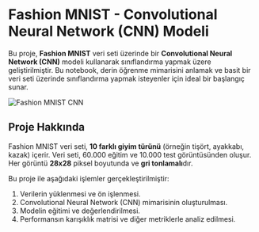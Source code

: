 # Fashion MNIST - Convolutional Neural Network (CNN) Modeli

Bu proje, **Fashion MNIST** veri seti üzerinde bir **Convolutional Neural Network (CNN)** modeli kullanarak sınıflandırma yapmak üzere geliştirilmiştir. Bu notebook, derin öğrenme mimarisini anlamak ve basit bir veri seti üzerinde sınıflandırma yapmak isteyenler için ideal bir başlangıç sunar.

![Fashion MNIST CNN](https://miro.medium.com/v2/resize:fit:1358/1*ASBL6bFOdz1KWLAgfKwsvw.gif)

## Proje Hakkında
Fashion MNIST veri seti, **10 farklı giyim türünü** (örneğin tişört, ayakkabı, kazak) içerir. Veri seti, 60.000 eğitim ve 10.000 test görüntüsünden oluşur. Her görüntü **28x28** piksel boyutunda ve **gri tonlamalı**dır.

Bu proje ile aşağıdaki işlemler gerçekleştirilmiştir:
1. Verilerin yüklenmesi ve ön işlenmesi.
2. Convolutional Neural Network (CNN) mimarisinin oluşturulması.
3. Modelin eğitimi ve değerlendirilmesi.
4. Performansın karışıklık matrisi ve diğer metriklerle analiz edilmesi.
